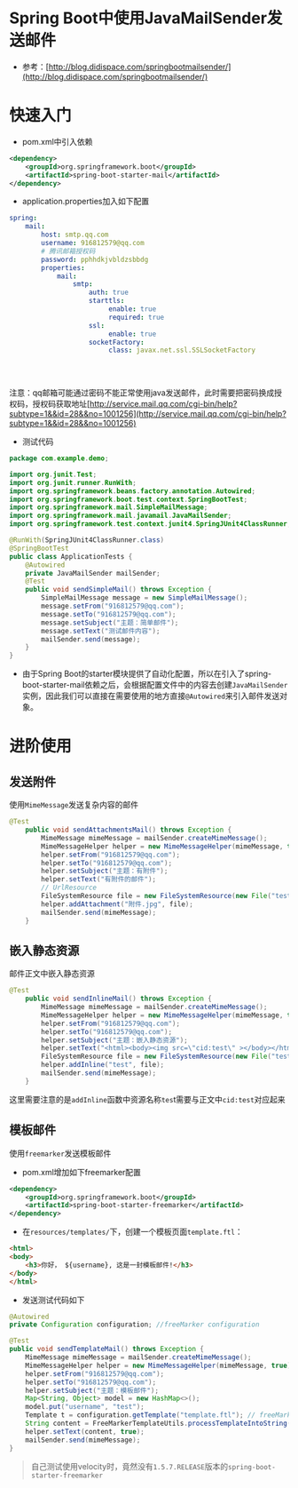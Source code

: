 # Spring Boot中使用JavaMailSender发送邮件

- 参考：[http://blog.didispace.com/springbootmailsender/](http://blog.didispace.com/springbootmailsender/)

# 快速入门
- pom.xml中引入依赖
```xml
<dependency>
    <groupId>org.springframework.boot</groupId>
    <artifactId>spring-boot-starter-mail</artifactId>
</dependency>
```

- application.properties加入如下配置

```yml
spring: 
    mail:
        host: smtp.qq.com
        username: 916812579@qq.com
        # 腾讯邮箱授权码
        password: pphhdkjvbldzsbbdg
        properties:
            mail:
                smtp:
                    auth: true
                    starttls: 
                         enable: true
                         required: true
                    ssl:
                         enable: true
                    socketFactory:
                         class: javax.net.ssl.SSLSocketFactory
                   

 
```
注意：qq邮箱可能通过密码不能正常使用java发送邮件，此时需要把密码换成授权码，授权码获取地址[http://service.mail.qq.com/cgi-bin/help?subtype=1&&id=28&&no=1001256](http://service.mail.qq.com/cgi-bin/help?subtype=1&&id=28&&no=1001256)
- 测试代码

```java
package com.example.demo;

import org.junit.Test;
import org.junit.runner.RunWith;
import org.springframework.beans.factory.annotation.Autowired;
import org.springframework.boot.test.context.SpringBootTest;
import org.springframework.mail.SimpleMailMessage;
import org.springframework.mail.javamail.JavaMailSender;
import org.springframework.test.context.junit4.SpringJUnit4ClassRunner;

@RunWith(SpringJUnit4ClassRunner.class)
@SpringBootTest
public class ApplicationTests {
	@Autowired
	private JavaMailSender mailSender;
	@Test
	public void sendSimpleMail() throws Exception {
		SimpleMailMessage message = new SimpleMailMessage();
		message.setFrom("916812579@qq.com");
		message.setTo("916812579@qq.com");
		message.setSubject("主题：简单邮件");
		message.setText("测试邮件内容");
		mailSender.send(message);
	}
}
```
- 由于Spring Boot的starter模块提供了自动化配置，所以在引入了spring-boot-starter-mail依赖之后，会根据配置文件中的内容去创建`JavaMailSender`实例，因此我们可以直接在需要使用的地方直接`@Autowired`来引入邮件发送对象。


# 进阶使用

## 发送附件
使用`MimeMessage`发送复杂内容的邮件
```java
@Test
	public void sendAttachmentsMail() throws Exception {
		MimeMessage mimeMessage = mailSender.createMimeMessage();
		MimeMessageHelper helper = new MimeMessageHelper(mimeMessage, true);
		helper.setFrom("916812579@qq.com");
		helper.setTo("916812579@qq.com");
		helper.setSubject("主题：有附件");
		helper.setText("有附件的邮件");
		// UrlResource
		FileSystemResource file = new FileSystemResource(new File("test.png"));
		helper.addAttachment("附件.jpg", file);
		mailSender.send(mimeMessage);
	}
```

## 嵌入静态资源

邮件正文中嵌入静态资源
```java
@Test
	public void sendInlineMail() throws Exception {
		MimeMessage mimeMessage = mailSender.createMimeMessage();
		MimeMessageHelper helper = new MimeMessageHelper(mimeMessage, true);
		helper.setFrom("916812579@qq.com");
		helper.setTo("916812579@qq.com");
		helper.setSubject("主题：嵌入静态资源");
		helper.setText("<html><body><img src=\"cid:test\" ></body></html>", true);
		FileSystemResource file = new FileSystemResource(new File("test.png"));
		helper.addInline("test", file);
		mailSender.send(mimeMessage);
	}
```


这里需要注意的是`addInline`函数中资源名称`tes`t需要与正文中`cid:test`对应起来

## 模板邮件

使用`freemarker`发送模板邮件

- pom.xml增加如下freemarker配置

```xml
<dependency>
	<groupId>org.springframework.boot</groupId>
	<artifactId>spring-boot-starter-freemarker</artifactId>
</dependency>
```

- 在`resources/templates/`下，创建一个模板页面`template.ftl`：

```html
<html>
<body>
    <h3>你好， ${username}, 这是一封模板邮件!</h3>
</body>
</html>
```
- 发送测试代码如下

```java
@Autowired  
private Configuration configuration; //freeMarker configuration  

@Test
public void sendTemplateMail() throws Exception {
	MimeMessage mimeMessage = mailSender.createMimeMessage();
	MimeMessageHelper helper = new MimeMessageHelper(mimeMessage, true);
	helper.setFrom("916812579@qq.com");
	helper.setTo("916812579@qq.com");
	helper.setSubject("主题：模板邮件");
	Map<String, Object> model = new HashMap<>();
	model.put("username", "test");
	Template t = configuration.getTemplate("template.ftl"); // freeMarker template  
    String content = FreeMarkerTemplateUtils.processTemplateIntoString(t, model);  
	helper.setText(content, true);
	mailSender.send(mimeMessage);
}
```
> 自己测试使用velocity时，竟然没有`1.5.7.RELEASE`版本的`spring-boot-starter-freemarker`